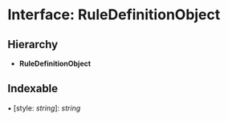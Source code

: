 # Interface: RuleDefinitionObject

## Hierarchy

* **RuleDefinitionObject**

## Indexable

▪ [style: *string*]: *string*
